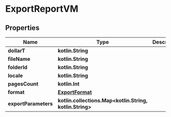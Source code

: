 
# ExportReportVM

## Properties
Name | Type | Description | Notes
------------ | ------------- | ------------- | -------------
**dollarT** | **kotlin.String** |  | 
**fileName** | **kotlin.String** |  |  [optional]
**folderId** | **kotlin.String** |  |  [optional]
**locale** | **kotlin.String** |  |  [optional]
**pagesCount** | **kotlin.Int** |  |  [optional]
**format** | [**ExportFormat**](ExportFormat.md) |  |  [optional]
**exportParameters** | **kotlin.collections.Map&lt;kotlin.String, kotlin.String&gt;** |  |  [optional]



